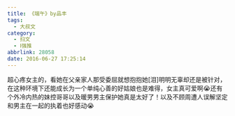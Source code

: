 ```yaml
---
title: 《端午》by品丰
tags:
  - 大叔文
category:
  - 扫文
  - Ⅰ强推
abbrlink: 28058
date: 2016-06-27 17:25:14
---
```

<meta name="referrer" content="no-referrer" />

<!-- more -->

超心疼女主的，看她在父亲家人那受委屈就想抱抱她[泪]明明无辜却还是被针对，在这种环境下还能成长为一个单纯心善的好姑娘也是难得，女主真可爱啊😭还有个外冷内热的妹控哥哥以及暖男男主保护她真是太好了！以及不顾周遭人误解坚定和男主在一起的执着也好感动😭